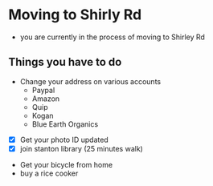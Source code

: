 # Moving to Shirly Rd
- you are currently in the process of moving to Shirley Rd

## Things you have to do
- Change your address on various accounts
  - Paypal
  - Amazon
  - Quip
  - Kogan
  - Blue Earth Organics
- [x] Get your photo ID updated
- [x] join stanton library (25 minutes walk)
- Get your bicycle from home
- buy a rice cooker
